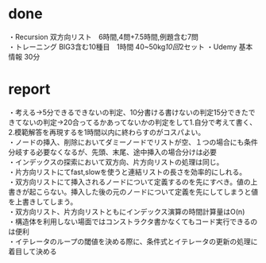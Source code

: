# done 
・Recursion 双方向リスト　6時間,4問+7.5時間,例題含む7問</br>
・トレーニング BIG3含む10種目　1時間 40~50kg*10回*2セット
・Udemy 基本情報 30分

# report
・考える→5分できるできないの判定、10分書ける書けないの判定15分できたできてないの判定→20合ってるかあってないかの判定をして1.自分で考えて書く、2.模範解答を再現するを1時間以内に終わらすのがコスパよい。</br>
・ノードの挿入、削除においてダミーノードでリストが空、１つの場合にも条件分岐する必要なくなるが、先頭、末尾、途中挿入の場合分けは必要</br>
・インデックスの探索において双方向、片方向リストの処理は同じ。</br>
・片方向リストにてfast,slowを使うと連結リストの長さを効率的にしれる。</br>
・双方向リストにて挿入されるノードについて定義するのを先にすべき。値の上書きが起こらない。挿入した後の元のノードについて定義を先にしてしまうと値を上書きしてしまう。</br>
・双方向リスト、片方向リストともにインデックス演算の時間計算量はO(n)</br>
・構造体を利用しない場面ではコンストラクタ書かなくてもコード実行できるのは便利</br>
・イテレータのループの閾値を決める際に、条件式とイテレータの更新の処理に着目して決める</br>
